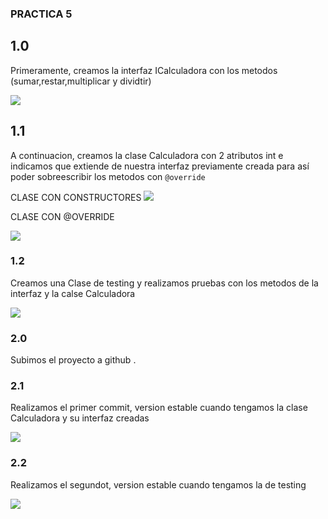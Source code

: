 ### PRACTICA 5

## 1.0
Primeramente, creamos la interfaz ICalculadora con los metodos (sumar,restar,multiplicar y dividtir)

<img src = "https://media.discordapp.net/attachments/956503026493947944/975450849193111582/unknown.png?width=988&height=670"></img>

## 1.1 
A continuacion, creamos la clase Calculadora con 2 atributos int e indicamos que extiende de nuestra interfaz previamente creada para así poder sobreescribir los metodos con 
<code>@override</code>

CLASE CON CONSTRUCTORES
<img src ="https://media.discordapp.net/attachments/956503026493947944/975451301787869294/unknown.png?width=796&height=670">

CLASE CON @OVERRIDE

<img src="https://media.discordapp.net/attachments/956503026493947944/975451459405611088/unknown.png?width=1003&height=670"></img>

### 1.2
Creamos una Clase de testing y realizamos pruebas con los metodos de la interfaz y la calse Calculadora

<img src="https://media.discordapp.net/attachments/956503026493947944/975451924147093514/unknown.png"></img>

### 2.0
Subimos el proyecto a github .

### 2.1

Realizamos el primer commit, version estable cuando tengamos la clase Calculadora y su interfaz creadas

<img src="https://media.discordapp.net/attachments/956503026493947944/975449285451726858/unknown.png?width=738&height=670"></img>

### 2.2

Realizamos el segundot, version estable cuando tengamos la de testing

<img src="https://media.discordapp.net/attachments/956503026493947944/975450277559808060/unknown.png?width=795&height=670"></img>

